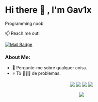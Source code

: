 # Hi there 👋 , I'm Gav1x
Programming noob

:mailbox: Reach me out!

[![Mail Badge](https://img.shields.io/badge/-gav1x-6A5ACD?style=flat&labelColor=6A5ACD&logo=discord&logoColor=white)](https://discord.gg/BKy2WH9V)

### About Me:
  - 💬 Pergunte-me sobre qualquer coisa. </br>
  - ⚡ Tô 🏃🏻‍♂️ de problemas. </br>

<div align="center">
  <img src="https://img.shields.io/badge/Python-0A0A0A?style=for-the-badge&logo=python&logoColor=cyan">
  <img src="https://img.shields.io/badge/Linux-0A0A0A?style=for-the-badge&logo=linux&logoColor=white">
  <img src="https://img.shields.io/badge/Windows-0A0A0A?style=for-the-badge&logo=windows&logoColor=cyan">
  <img src="https://img.shields.io/badge/Git-0A0A0A?style=for-the-badge&logo=git&logoColor=orange">
  
  <p align="center">
<img align="center" src="https://github-readme-stats.vercel.app/api/?username=gav1x&show_icons=true&title_color=94fcff&icon_color=79ff97&text_color=fe9fe6&bg_color=151515" />
  </p>
